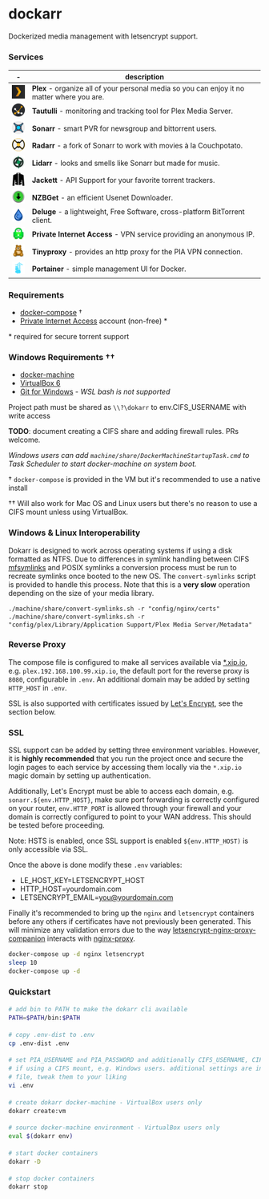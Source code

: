 # dockarr

Dockerized media management with letsencrypt support.

### Services

| - | description
|---------------------------------------------------|----------
| [![plex][plex-logo]][plex-link]                   | **Plex** - organize all of your personal media so you can enjoy it no matter where you are.
| [![tautulli][tautulli-logo]][tautulli-link]       | **Tautulli** - monitoring and tracking tool for Plex Media Server.
| [![sonarr][sonarr-logo]][sonarr-link]             | **Sonarr** - smart PVR for newsgroup and bittorrent users.
| [![radarr][radarr-logo]][radarr-link]             | **Radarr** - a fork of Sonarr to work with movies à la Couchpotato.
| [![lidarr][lidarr-logo]][lidarr-link]             | **Lidarr** - looks and smells like Sonarr but made for music.
| [![jackett][jackett-logo]][jackett-link]          | **Jackett** - API Support for your favorite torrent trackers. 
| [![nzbget][nzbget-logo]][nzbget-link]             | **NZBGet** - an efficient Usenet Downloader.
| [![deluge][deluge-logo]][deluge-link]             | **Deluge** - a lightweight, Free Software, cross-platform BitTorrent client.
| [![private internet access][pia-logo]][pia-link]  | **Private Internet Access** - VPN service providing an anonymous IP.
| [![tiny-proxy][tiny-proxy-logo]][tiny-proxy-link] | **Tinyproxy** - provides an http proxy for the PIA VPN connection.
| [![portainer][portainer-logo]][portainer-link]    | **Portainer** - simple management UI for Docker.


[plex-link]: https://hub.docker.com/r/linuxserver/plex
[plex-logo]: docs/images/plex.png
[tautulli-link]: https://hub.docker.com/r/linuxserver/tautulli
[tautulli-logo]: docs/images/tautulli.png
[sonarr-link]: https://hub.docker.com/r/linuxserver/sonarr
[sonarr-logo]: docs/images/sonarr.png
[radarr-link]: https://hub.docker.com/r/linuxserver/radarr
[radarr-logo]: docs/images/radarr.png
[lidarr-link]: https://hub.docker.com/r/linuxserver/lidarr
[lidarr-logo]: docs/images/lidarr.png
[nzbget-link]: https://hub.docker.com/r/linuxserver/nzbget
[nzbget-logo]: docs/images/nzbget.png
[deluge-link]: https://hub.docker.com/r/linuxserver/deluge
[deluge-logo]: docs/images/deluge.png
[jackett-link]: https://hub.docker.com/r/linuxserver/jackett
[jackett-logo]: docs/images/jackett.png
[portainer-link]: https://hub.docker.com/r/portainer/portainer
[portainer-logo]: docs/images/portainer.png
[pia-link]: https://hub.docker.com/r/qmcgaw/private-internet-access
[pia-logo]: docs/images/private-internet-access.png
[tiny-proxy-link]: https://hub.docker.com/r/dannydirect/tinyproxy
[tiny-proxy-logo]: docs/images/tiny-proxy.png


### Requirements
- [docker-compose](https://docs.docker.com/compose/install/#install-using-pip) †
- [Private Internet Access](https://www.privateinternetaccess.com/) account (non-free) *

\* required for secure torrent support

### Windows Requirements ††
- [docker-machine](https://docs.docker.com/machine/install-machine/)
- [VirtualBox 6](https://www.virtualbox.org/wiki/Downloads)
- [Git for Windows](https://gitforwindows.org/) - _WSL bash is not supported_

Project path must be shared as `\\?\dokarr` to env.CIFS_USERNAME with write access

**TODO**: document creating a CIFS share and adding firewall rules. PRs welcome.<br>

_Windows users can add `machine/share/DockerMachineStartupTask.cmd` to Task Scheduler
to start docker-machine on system boot._

† `docker-compose` is provided in the VM but it's recommended to use a native install<br>

†† Will also work for Mac OS and Linux users but there's no reason to use a CIFS mount
   unless using VirtualBox.

### Windows & Linux Interoperability

Dokarr is designed to work across operating systems if using a disk formatted as NTFS.
Due to differences in symlink handling between CIFS [mfsymlinks](https://wiki.samba.org/index.php/UNIX_Extensions#Minshall.2BFrench_symlinks) 
and POSIX symlinks a conversion process must be run to recreate symlinks once booted
to the new OS. The `convert-symlinks` script is provided to handle this process. Note
that this is a **very slow** operation depending on the size of your media library.


```
./machine/share/convert-symlinks.sh -r "config/nginx/certs"
./machine/share/convert-symlinks.sh -r "config/plex/Library/Application Support/Plex Media Server/Metadata"
```

### Reverse Proxy
The compose file is configured to make all services available via [*.xip.io](http://xip.io/),
e.g. `plex.192.168.100.99.xip.io`, the default port for the reverse proxy is `8080`,
configurable in `.env`. An additional domain may be added by setting `HTTP_HOST` in `.env`.

SSL is also supported with certificates issued by [Let's Encrypt](https://letsencrypt.org/), see the section below.

### SSL
SSL support can be added by setting three environment variables. However, it is
**highly recommended** that you run the project once and secure the login pages
to each service by accessing them locally via the `*.xip.io` magic domain by
setting up authentication.

Additionally, Let's Encrypt must be able to access each domain,
e.g. `sonarr.${env.HTTP_HOST}`, make sure port forwarding is correctly configured
on your router, `env.HTTP_PORT` is allowed through your firewall and your domain
is correctly configured to point to your WAN address. This should be tested before
proceeding.

Note: HSTS is enabled, once SSL support is enabled `${env.HTTP_HOST)` is only
accessible via SSL.

Once the above is done modify these `.env` variables:
- LE_HOST_KEY=LETSENCRYPT_HOST
- HTTP_HOST=yourdomain.com
- LETSENCRYPT_EMAIL=you@yourdomain.com

Finally it's recommended to bring up the `nginx` and `letsencrypt` containers
before any others if certificates have not previously been generated. This will
minimize any validation errors due to the way [letsencrypt-nginx-proxy-companion](https://github.com/JrCs/docker-letsencrypt-nginx-proxy-companion)
interacts with [nginx-proxy](https://github.com/jwilder/nginx-proxy).

```bash
docker-compose up -d nginx letsencrypt
sleep 10
docker-compose up -d
```

### Quickstart
```bash
# add bin to PATH to make the dokarr cli available
PATH=$PATH/bin:$PATH

# copy .env-dist to .env
cp .env-dist .env

# set PIA_USERNAME and PIA_PASSWORD and additionally CIFS_USERNAME, CIFS_PASSWORD
# if using a CIFS mount, e.g. Windows users. additional settings are in the .env
# file, tweak them to your liking
vi .env

# create dokarr docker-machine - VirtualBox users only
dokarr create:vm

# source docker-machine environment - VirtualBox users only
eval $(dokarr env)

# start docker containers
dokarr -D

# stop docker containers
dokarr stop
```

